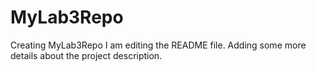 # MyLab3Repo
Creating MyLab3Repo
I am editing the README file. Adding some more details about the project description.
